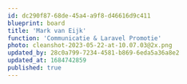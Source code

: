 ```yaml
---
id: dc290f87-68de-45a4-a9f8-d46616d9c411
blueprint: board
title: 'Mark van Eijk'
function: 'Communicatie & Laravel Promotie'
photo: cleanshot-2023-05-22-at-10.07.03@2x.png
updated_by: 28c0a799-7234-4581-b869-6eda5a36a8e2
updated_at: 1684742859
published: true
---
```

